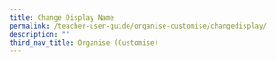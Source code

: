 ```yaml
---
title: Change Display Name
permalink: /teacher-user-guide/organise-customise/changedisplay/
description: ""
third_nav_title: Organise (Customise)
---
```

